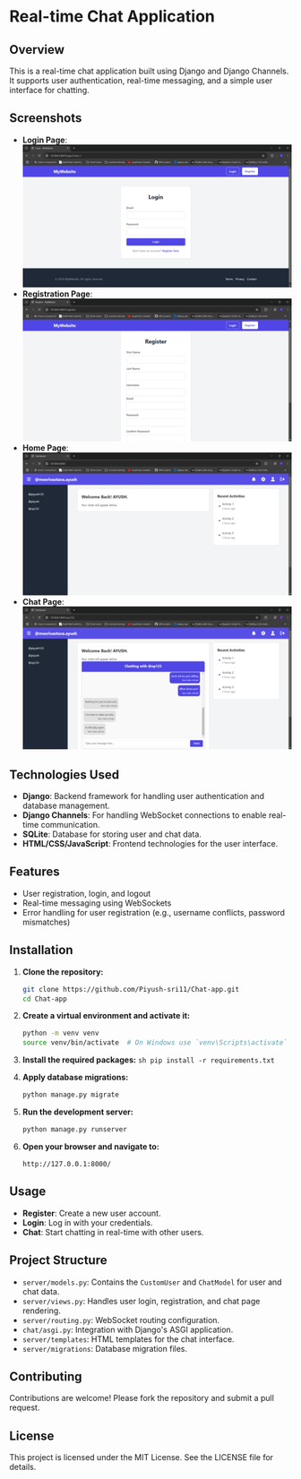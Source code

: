 # Real-time Chat Application

## Overview
This is a real-time chat application built using Django and Django Channels. It supports user authentication, real-time messaging, and a simple user interface for chatting.

## Screenshots
- **Login Page**: ![Login Page](login.png)
- **Registration Page**: ![Registration Page](register.png)
- **Home Page**: ![Home Page](home.png)
- **Chat Page**: ![Chat Page](chat.png)

## Technologies Used
- **Django**: Backend framework for handling user authentication and database management.
- **Django Channels**: For handling WebSocket connections to enable real-time communication.
- **SQLite**: Database for storing user and chat data.
- **HTML/CSS/JavaScript**: Frontend technologies for the user interface.

## Features
- User registration, login, and logout
- Real-time messaging using WebSockets
- Error handling for user registration (e.g., username conflicts, password mismatches)

## Installation

1. **Clone the repository:**
   ```sh
   git clone https://github.com/Piyush-sri11/Chat-app.git
   cd Chat-app
   ```

2. **Create a virtual environment and activate it:**
    ```sh
    python -m venv venv
    source venv/bin/activate  # On Windows use `venv\Scripts\activate`
    ```
    
3. **Install the required packages:**
        ```sh
        pip install -r requirements.txt
        ```

4. **Apply database migrations:**
    ```sh
    python manage.py migrate
    ```

5. **Run the development server:**
    ```sh
    python manage.py runserver
    ```

6. **Open your browser and navigate to:**
    ```
    http://127.0.0.1:8000/
    ```

## Usage
- **Register**: Create a new user account.
- **Login**: Log in with your credentials.
- **Chat**: Start chatting in real-time with other users.

## Project Structure
- `server/models.py`: Contains the `CustomUser` and `ChatModel` for user and chat data.
- `server/views.py`: Handles user login, registration, and chat page rendering.
- `server/routing.py`: WebSocket routing configuration.
- `chat/asgi.py`: Integration with Django's ASGI application.
- `server/templates`: HTML templates for the chat interface.
- `server/migrations`: Database migration files.

## Contributing
Contributions are welcome! Please fork the repository and submit a pull request.

## License
This project is licensed under the MIT License. See the LICENSE file for details.